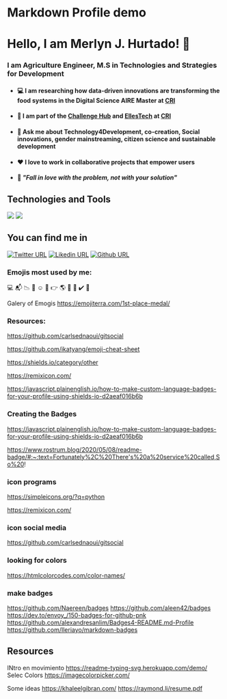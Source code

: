 # Markdown Profile demo

# Hello, I am  **Merlyn J. Hurtado**! :wave:
### I am Agriculture Engineer, M.S in Technologies and Strategies for Development


  - ####  :computer: I am researching how data-driven innovations are transforming the food systems in the Digital Science AIRE Master at [CRI](https://www.cri-paris.org/en) 
  - ####  :rocket: I am part of the [Challenge Hub](https://master.cri-paris.org/en/challenge-hub) and [EllesTech](https://twitter.com/elles_tech) at [CRI](https://www.cri-paris.org/en)
  - #### :speech_balloon:  Ask me about Technology4Development, co-creation, Social innovations, gender mainstreaming, citizen science and sustainable development
  - #### :heart: I love to work in collaborative projects that empower users
  - #### :pushpin: *"Fall in love with the problem, not with your solution"*

## Technologies and Tools 
  ![](https://img.shields.io/badge/Python-3776AB?logo=python&logoColor=white&style=flat)
  ![](https://img.shields.io/badge/SQl-3776AB?logo=python&logoColor=white&style=flat)

## You can find me in

  [![Twitter URL](https://img.shields.io/badge/Twitter-1DA1F2?logo=twitter&logoColor=white&style=flat)](https://twitter.com/MerlynJoCol)
  [![Likedin URL](https://img.shields.io/badge/Linkedin-0A66C2?logo=linkedin&logoColor=white&style=flat)](https://www.linkedin.com/in/merlynjocol/)
  [![Github URL](https://img.shields.io/badge/Github-181717?logo=github&logoColor=white&style=flat)](https://github.com/merlynjocol)



### Emojis most used by me: 
:computer:
:mailbox_with_mail:
:chart_with_downwards_trend:
:wrench:
:relaxed:
:speech_balloon:
:point_right:
:earth_americas:
:rocket:
:pushpin:
:heavy_check_mark:
:green_heart:
  
  Galery of Emogis  https://emojiterra.com/1st-place-medal/
  
### Resources: 
  https://github.com/carlsednaoui/gitsocial
  
  https://github.com/ikatyang/emoji-cheat-sheet
  
  https://shields.io/category/other
  
  https://remixicon.com/
  
  https://javascript.plainenglish.io/how-to-make-custom-language-badges-for-your-profile-using-shields-io-d2aeaf016b6b
  
  ### Creating the Badges
  https://javascript.plainenglish.io/how-to-make-custom-language-badges-for-your-profile-using-shields-io-d2aeaf016b6b
  
  https://www.rostrum.blog/2020/05/08/readme-badge/#:~:text=Fortunately%2C%20There's%20a%20service%20called,So%20!

  
  ### icon programs
  
  https://simpleicons.org/?q=python
  
  https://remixicon.com/
  
  ### icon social media
  https://github.com/carlsednaoui/gitsocial
  
  ### looking for colors
  https://htmlcolorcodes.com/color-names/
  
  ### make badges
  https://github.com/Naereen/badges
  https://github.com/aleen42/badges
  https://dev.to/envoy_/150-badges-for-github-pnk
  https://github.com/alexandresanlim/Badges4-README.md-Profile
  https://github.com/Ileriayo/markdown-badges

  
  
  ## Resources
  
  INtro en movimiento https://readme-typing-svg.herokuapp.com/demo/
  Selec Colors https://imagecolorpicker.com/
  
  Some ideas https://khaleelgibran.com/
  https://raymond.li/resume.pdf
  
 
